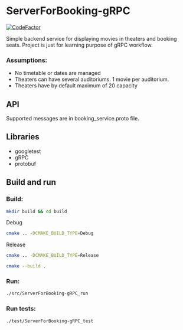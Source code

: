 # ServerForBooking-gRPC
[![CodeFactor](https://www.codefactor.io/repository/github/mariakoszula/serverforbooking-grpc/badge)](https://www.codefactor.io/repository/github/mariakoszula/serverforbooking-grpc)

Simple backend service for displaying movies in theaters and booking seats. 
Project is just for learning purpose of gRPC workflow.

### Assumptions:
- No timetable or dates are managed
- Theaters can have several auditoriums. 1 movie per auditorium.
- Theaters have by default maximum of 20 capacity


## API
Supported messages are in booking_service.proto file.

## Libraries
- googletest
- gRPC
- protobuf

## Build and run

### Build:

```sh
mkdir build && cd build
```
Debug
```sh
cmake .. -DCMAKE_BUILD_TYPE=Debug
```

Release
```sh
cmake .. -DCMAKE_BUILD_TYPE=Release
```
```sh
cmake --build .
```
### Run:
```sh
./src/ServerForBooking-gRPC_run
```
### Run tests:
```sh
./test/ServerForBooking-gRPC_test
```
